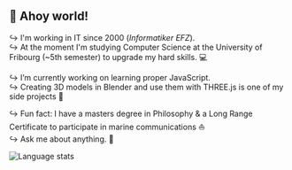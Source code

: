 ## 👋 Ahoy world!

↪ I'm working in IT since 2000 (_Informatiker EFZ_).<br/>
↪ At the moment I'm studying Computer Science at the University of Fribourg (~5th semester) to upgrade my hard skills. 💻</p>
↪ I’m currently working on learning proper JavaScript.<br/>
↪ Creating 3D models in Blender and use them with THREE.js is one of my side projects 🎨 </p>
↪ Fun fact: I have a masters degree in Philosophy & a Long Range Certificate to participate in marine communications ⛵ <br/>
↪ Ask me about anything. 💭

<img src="https://github-readme-stats.vercel.app/api/top-langs/?username=oliolioli&layout=compact&langs_count=8" alt="Language stats">
